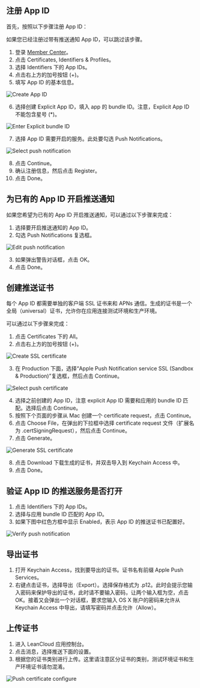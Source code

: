 ## 注册 App ID

首先，按照以下步骤注册 App ID：

如果您已经注册过带有推送通知 App ID，可以跳过该步骤。

1. 登录 [Member Center](https://developer.apple.com/account/)。
2. 点击 Certificates, Identifiers & Profiles。
3. 选择 Identifiers 下的 App IDs。
4. 点击右上方的加号按钮 (+)。
5. 填写 App ID 的基本信息。

![Create App ID](images/ios_cert_v2/create_app_id.png)

6. 选择创建 Explicit App ID，填入 app 的 bundle ID。注意，Explicit App ID 不能包含星号 (*)。

![Enter Explicit bundle ID](images/ios_cert_v2/enter_explicit_app_id.png)

7. 选择 App ID 需要开启的服务。此处要勾选 Push Notifications。

![Select push notification](images/ios_cert_v2/select_push_notification.png)

8. 点击 Continue。
9. 确认注册信息，然后点击 Register。
10. 点击 Done。

## 为已有的 App ID 开启推送通知

如果您希望为已有的 App ID 开启推送通知，可以通过以下步骤来完成：

1. 选择要开启推送通知的 App ID。
2. 勾选 Push Notifications 复选框。

![Edit push notification](images/ios_cert_v2/edit_push_notification.png)

3. 如果弹出警告对话框，点击 OK。
4. 点击 Done。

## 创建推送证书

每个 App ID 都需要单独的客户端 SSL 证书来和 APNs 通信。生成的证书是一个全局（universal）证书，允许你在应用连接测试环境和生产环境。

可以通过以下步骤来完成：

1. 点击 Certificates 下的 All。
2. 点击右上方的加号按钮 (+)。

![Create SSL certificate](images/ios_cert_v2/create_ssl_certificate.png)

3. 在 Production 下面，选择“Apple Push Notification service SSL (Sandbox & Production)”复选框，然后点击 Continue。

![Select push certificate](images/ios_cert_v2/select_production_with_push_certificate.png)

4. 选择之前创建的 App ID，注意 explicit App ID 需要和应用的 bundle ID 匹配。选择后点击 Continue。
5. 按照下个页面的步骤从 Mac 创建一个 certificate request，点击 Continue。
6. 点击 Choose File，在弹出的下拉框中选择 certificate request 文件（扩展名为 .certSigningRequest），然后点击 Continue。
7. 点击 Generate。

![Generate SSL certificate](images/ios_cert_v2/generate_ssl_certificate.png)

8. 点击 Download 下载生成的证书，并双击导入到 Keychain Access 中。
9. 点击 Done。

## 验证 App ID 的推送服务是否打开

1. 点击 Identifiers 下的 App IDs。
2. 选择与应用 bundle ID 匹配的 App ID。
3. 如果下图中红色方框中显示 Enabled，表示 App ID 的推送证书已配置好。

![Verify push notification](images/ios_cert_v2/verify_push_notification.png)

## 导出证书

1. 打开 Keychain Access，找到要导出的证书。证书名有前缀 Apple Push Services。
2. 右键点击证书，选择导出（Export）。选择保存格式为 .p12。此时会提示您输入密码来保护导出的证书，此时请不要输入密码，让两个输入框为空，点击 OK。接着又会弹出一个对话框，要求您输入 OS X 账户的密码来允许从 Keychain Access 中导出，请填写密码并点击允许（Allow）。

## 上传证书

1. 进入 LeanCloud 应用控制台。
2. 点击消息，选择推送下面的设置。
3. 根据您的证书类别进行上传。这里请注意区分证书的类别，测试环境证书和生产环境证书请勿混淆。

![Push certificate configure](images/ios_cert_v2/push_certificate_config.png)
